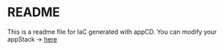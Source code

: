 # README
This is a readme file for IaC generated with appCD.
You can modify your appStack -> [here](http://cloud.stackgen.com/appstacks/8b23e962-5365-44c6-889a-a7402194d0ac)
